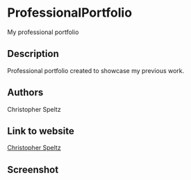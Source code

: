 # ProfessionalPortfolio
My professional portfolio

## Description

Professional portfolio created to showcase my previous work.

## Authors

Christopher Speltz  

## Link to website

[Christopher Speltz](https://christopherspeltz.github.io/ProfessionalPortfolio/)

## Screenshot
